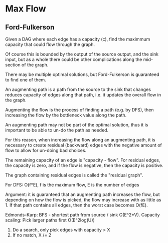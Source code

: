 # Max Flow

## Ford-Fulkerson

Given a DAG where each edge has a capacity (c), find the maximmum capacity that could flow through the graph.

Of course this is bounded by the output of the source output, and the sink input, but as a whole there could be other complications along the mid-section of the graph.

There may be multiple optimal solutions, but Ford-Fulkerson is guaranteed to find one of them.

An augmenting path is a path from the source to the sink that changes reduces capacity of edges along that path, i.e. it updates the overall flow in the graph.

Augmenting the flow is the process of finding a path (e.g. by DFS), then increasing the flow by the bottleneck value along the path.

An augmenting path may not be part of the optimal solution, thus it is important to be able to un-do the path as needed.

For this reason, when increasing the flow along an augmenting path, it is necessary to create residual (backward) edges with the negative amount of flow to allow for un-doing bad choices.

The remaining capacity of an edge is "capacity - flow". For residual edges, the capacity is zero, and if the flow is negative, then the capacity is positive.

The graph containing residual edges is called the "residual graph".

For DFS: O(f*E), f is the maximum flow, E is the number of edges

Argument: it is guaranteed that an augmenting path increases the flow, but depending on how the flow is picked, the flow may increase with as little as 1. If that path contains all edges, then the worst case becomes O(fE).

Edmonds-Karp: BFS - shortest path from source / sink O(E^2*V).
Capacity scaling: Pick larger paths first O(E^2log(U))

1. Do a search, only pick edges with capacity > X 
2. If no match, X /= 2